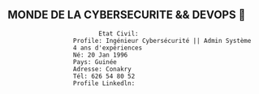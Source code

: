 ## MONDE DE LA CYBERSECURITE && DEVOPS 👋

                             Etat Civil:
                      Profile: Ingénieur Cybersécurité || Admin Système 
                      4 ans d'expériences
                      Né: 20 Jan 1996
                      Pays: Guinée
                      Adresse: Conakry
                      Tél: 626 54 80 52
                      Profile Linkedln: 
